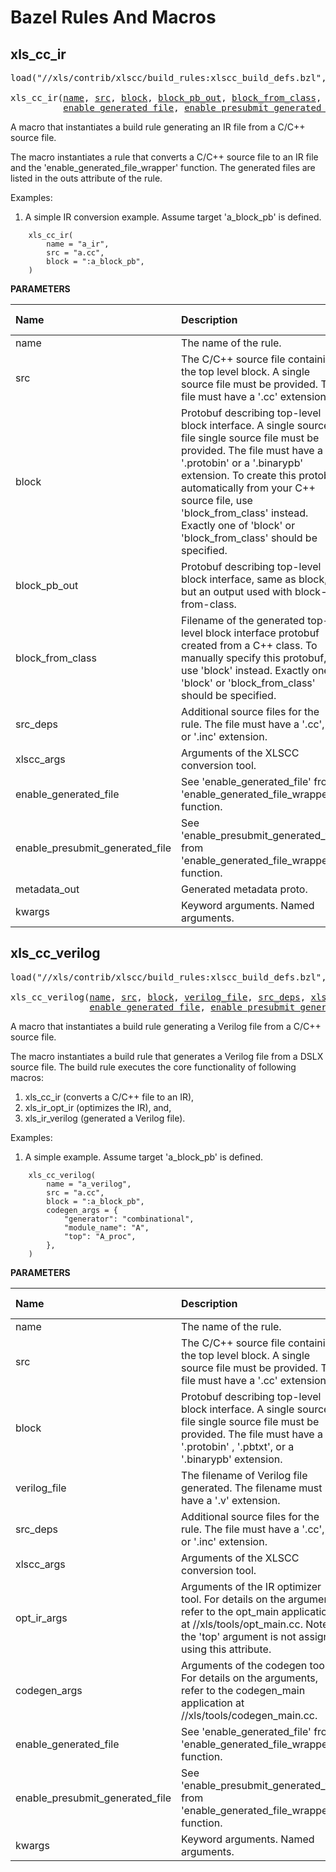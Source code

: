 <!-- DO NOT EDIT THIS FILE -->
<!-- Generated with Stardoc: http://skydoc.bazel.build -->

# Bazel Rules And Macros

<!-- DO NOT REMOVE! Placeholder for TOC. -->

<a id="xls_cc_ir"></a>

## xls_cc_ir

<pre>
load("//xls/contrib/xlscc/build_rules:xlscc_build_defs.bzl", "xls_cc_ir")

xls_cc_ir(<a href="#xls_cc_ir-name">name</a>, <a href="#xls_cc_ir-src">src</a>, <a href="#xls_cc_ir-block">block</a>, <a href="#xls_cc_ir-block_pb_out">block_pb_out</a>, <a href="#xls_cc_ir-block_from_class">block_from_class</a>, <a href="#xls_cc_ir-src_deps">src_deps</a>, <a href="#xls_cc_ir-xlscc_args">xlscc_args</a>,
          <a href="#xls_cc_ir-enable_generated_file">enable_generated_file</a>, <a href="#xls_cc_ir-enable_presubmit_generated_file">enable_presubmit_generated_file</a>, <a href="#xls_cc_ir-metadata_out">metadata_out</a>, <a href="#xls_cc_ir-kwargs">**kwargs</a>)
</pre>

A macro that instantiates a build rule generating an IR file from a C/C++ source file.

The macro instantiates a rule that converts a C/C++ source file to an IR
file and the 'enable_generated_file_wrapper' function. The generated files
are listed in the outs attribute of the rule.

Examples:

1) A simple IR conversion example. Assume target 'a_block_pb' is defined.

```
    xls_cc_ir(
        name = "a_ir",
        src = "a.cc",
        block = ":a_block_pb",
    )
```


**PARAMETERS**


| Name  | Description | Default Value |
| :------------- | :------------- | :------------- |
| <a id="xls_cc_ir-name"></a>name |  The name of the rule.   |  none |
| <a id="xls_cc_ir-src"></a>src |  The C/C++ source file containing the top level block. A single source file must be provided. The file must have a '.cc' extension.   |  none |
| <a id="xls_cc_ir-block"></a>block |  Protobuf describing top-level block interface. A single source file single source file must be provided. The file must have a '.protobin' or a '.binarypb' extension. To create this protobuf automatically from your C++ source file, use 'block_from_class' instead. Exactly one of 'block' or 'block_from_class' should be specified.   |  `None` |
| <a id="xls_cc_ir-block_pb_out"></a>block_pb_out |  Protobuf describing top-level block interface, same as block, but an output used with block-from-class.   |  `None` |
| <a id="xls_cc_ir-block_from_class"></a>block_from_class |  Filename of the generated top-level block interface protobuf created from a C++ class. To manually specify this protobuf, use 'block' instead. Exactly one of 'block' or 'block_from_class' should be specified.   |  `None` |
| <a id="xls_cc_ir-src_deps"></a>src_deps |  Additional source files for the rule. The file must have a '.cc', '.h' or '.inc' extension.   |  `[]` |
| <a id="xls_cc_ir-xlscc_args"></a>xlscc_args |  Arguments of the XLSCC conversion tool.   |  `{}` |
| <a id="xls_cc_ir-enable_generated_file"></a>enable_generated_file |  See 'enable_generated_file' from 'enable_generated_file_wrapper' function.   |  `True` |
| <a id="xls_cc_ir-enable_presubmit_generated_file"></a>enable_presubmit_generated_file |  See 'enable_presubmit_generated_file' from 'enable_generated_file_wrapper' function.   |  `False` |
| <a id="xls_cc_ir-metadata_out"></a>metadata_out |  Generated metadata proto.   |  `None` |
| <a id="xls_cc_ir-kwargs"></a>kwargs |  Keyword arguments. Named arguments.   |  none |


<a id="xls_cc_verilog"></a>

## xls_cc_verilog

<pre>
load("//xls/contrib/xlscc/build_rules:xlscc_build_defs.bzl", "xls_cc_verilog")

xls_cc_verilog(<a href="#xls_cc_verilog-name">name</a>, <a href="#xls_cc_verilog-src">src</a>, <a href="#xls_cc_verilog-block">block</a>, <a href="#xls_cc_verilog-verilog_file">verilog_file</a>, <a href="#xls_cc_verilog-src_deps">src_deps</a>, <a href="#xls_cc_verilog-xlscc_args">xlscc_args</a>, <a href="#xls_cc_verilog-opt_ir_args">opt_ir_args</a>, <a href="#xls_cc_verilog-codegen_args">codegen_args</a>,
               <a href="#xls_cc_verilog-enable_generated_file">enable_generated_file</a>, <a href="#xls_cc_verilog-enable_presubmit_generated_file">enable_presubmit_generated_file</a>, <a href="#xls_cc_verilog-kwargs">**kwargs</a>)
</pre>

A macro that instantiates a build rule generating a Verilog file from a C/C++ source file.

The macro instantiates a build rule that generates a Verilog file from
a DSLX source file. The build rule executes the core functionality of
following macros:

1. xls_cc_ir (converts a C/C++ file to an IR),
1. xls_ir_opt_ir (optimizes the IR), and,
1. xls_ir_verilog (generated a Verilog file).

Examples:

1) A simple example. Assume target 'a_block_pb' is defined.

```
    xls_cc_verilog(
        name = "a_verilog",
        src = "a.cc",
        block = ":a_block_pb",
        codegen_args = {
            "generator": "combinational",
            "module_name": "A",
            "top": "A_proc",
        },
    )
```


**PARAMETERS**


| Name  | Description | Default Value |
| :------------- | :------------- | :------------- |
| <a id="xls_cc_verilog-name"></a>name |  The name of the rule.   |  none |
| <a id="xls_cc_verilog-src"></a>src |  The C/C++ source file containing the top level block. A single source file must be provided. The file must have a '.cc' extension.   |  none |
| <a id="xls_cc_verilog-block"></a>block |  Protobuf describing top-level block interface. A single source file single source file must be provided. The file must have a '.protobin' , '.pbtxt', or a '.binarypb' extension.   |  none |
| <a id="xls_cc_verilog-verilog_file"></a>verilog_file |  The filename of Verilog file generated. The filename must have a '.v' extension.   |  none |
| <a id="xls_cc_verilog-src_deps"></a>src_deps |  Additional source files for the rule. The file must have a '.cc', '.h' or '.inc' extension.   |  `[]` |
| <a id="xls_cc_verilog-xlscc_args"></a>xlscc_args |  Arguments of the XLSCC conversion tool.   |  `{}` |
| <a id="xls_cc_verilog-opt_ir_args"></a>opt_ir_args |  Arguments of the IR optimizer tool. For details on the arguments, refer to the opt_main application at //xls/tools/opt_main.cc. Note: the 'top' argument is not assigned using this attribute.   |  `{}` |
| <a id="xls_cc_verilog-codegen_args"></a>codegen_args |  Arguments of the codegen tool. For details on the arguments, refer to the codegen_main application at //xls/tools/codegen_main.cc.   |  `{}` |
| <a id="xls_cc_verilog-enable_generated_file"></a>enable_generated_file |  See 'enable_generated_file' from 'enable_generated_file_wrapper' function.   |  `True` |
| <a id="xls_cc_verilog-enable_presubmit_generated_file"></a>enable_presubmit_generated_file |  See 'enable_presubmit_generated_file' from 'enable_generated_file_wrapper' function.   |  `False` |
| <a id="xls_cc_verilog-kwargs"></a>kwargs |  Keyword arguments. Named arguments.   |  none |


